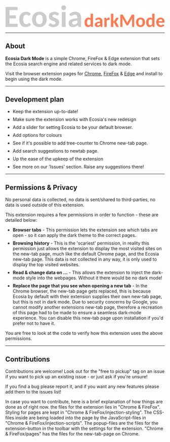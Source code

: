 <style>
	li {
		margin-bottom: 8px;
	}
</style>

<img src="Chrome & FireFox\images\EcosiaDarkMode.png">
<hr>


## **About**

**Ecosia Dark Mode** is a simple Chrome, FireFox & Edge extension that sets the Ecosia search engine and related services to dark mode.

Visit the browser extension pages for [<u>Chrome</u>](https://chrome.google.com/webstore/detail/ecosia-dark-mode/hfpbjnmjofmfpnkcmdnkgndahgpjhpih), [<u>FireFox</u>](https://addons.mozilla.org/en-GB/firefox/addon/ecosia-dark-theme/) & [<u>Edge</u>](https://microsoftedge.microsoft.com/addons/detail/ecosia-dark-mode/bcegabpbpglfkoelpjgdoofgfgmicjdk) and install to begin using the dark mode.

<hr>

## **Development plan**

<ul>
	<li>Keep the extension up-to-date!</li>
	<li>Make sure the extension works with Ecosia's new redesign</li>
	<li>Add a slider for setting Ecosia to be your default browser.</li>
	<li>Add options for colours</li>
	<li>See if it's possible to add tree-counter to Chrome new-tab page.</li>
	<li>Add search suggestions to newtab page.</li>
	<li>Up the ease of the upkeep of the extension</li>
	<li>See more on our 'Issues' section. Raise any suggestions there!</li>
</ul>

<hr>

## **Permissions & Privacy**

No personal data is collected, no data is sent/shared to third-parties, no data is used outside of this extension.

This extension requires a few permissions in order to function - these are detailed below:

<ul>
	<li><b>Browser tabs</b> - This permission lets the extension see which tabs are open - so it can apply the dark theme to the correct pages.</li>
	<li><b>Browsing history</b> - This is the 'scariest' permission, in reality this permission just allows the extension to display the most visited sites on the new-tab page, much like the default Chrome page, and the Ecosia new-tab page. This data is not collected in any way, it is only used to display the top visited websites.</li>
	<li><b>Read & change data on ...</b> - This allows the extension to inject the dark-mode style into the webpages. Without it there would be no dark mode!</li>
	<li><b>Replace the page that you see when opening a new tab</b> - In the Chrome browser, the new-tab page gets replaced, this is because Ecosia by default with their extension supplies their own new-tab page, but this is not in dark mode. Due to security concerns by Google, you cannot modify another extensions new-tab page, therefore a recreation of this page had to be made to ensure a seamless dark-mode experience. You can disable this new-tab page upon installation if you'd prefer not to have it.</li>
</ul>

You are free to look at the code to verify how this extension uses the above permissions.

<hr>

## **Contributions**

Contributions are welcome! Look out for the "free to pickup" tag on an issue if you want to pick up an existing issue - or just ask if you're unsure!

If you find a bug please report it, and if you want any new features please add them to the issues list!

In case you want to contribute, here is a brief explanation of how things are done as of right now. the files for the extension lies in "Chrome & FireFox". Styling for pages are kept in "Chrome & FireFox/injection-styling". The CSS-files inside are being loaded into the page by the JavaScript-files in "Chrome & FireFox/injection-scripts". The popup-files are the files for the extension-button in the toolbar with the settings for the extension. "Chrome & FireFox/pages" has the files for the new-tab-page on Chrome. 